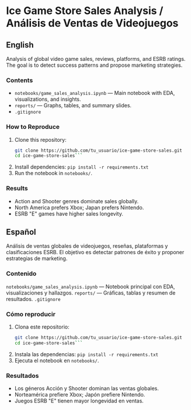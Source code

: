 # Ice Game Store Sales Analysis / Análisis de Ventas de Videojuegos

## English
Analysis of global video game sales, reviews, platforms, and ESRB ratings. The goal is to detect success patterns and propose marketing strategies.

### Contents
- `notebooks/game_sales_analysis.ipynb` — Main notebook with EDA, visualizations, and insights.
- `reports/` — Graphs, tables, and summary slides.
- `.gitignore`

### How to Reproduce
1. Clone this repository:
   ```bash
   git clone https://github.com/tu_usuario/ice-game-store-sales.git
   cd ice-game-store-sales```
2. Install dependencies:
    ```pip install -r requirements.txt```
3. Run the notebook in `notebooks/`.

### Results
- Action and Shooter genres dominate sales globally.
- North America prefers Xbox; Japan prefers Nintendo.
- ESRB "E" games have higher sales longevity.

## Español
Análisis de ventas globales de videojuegos, reseñas, plataformas y clasificaciones ESRB. El objetivo es detectar patrones de éxito y proponer estrategias de marketing.

### Contenido
`notebooks/game_sales_analysis.ipynb` — Notebook principal con EDA, visualizaciones y hallazgos.
`reports/` — Gráficas, tablas y resumen de resultados.
`.gitignore`

### Cómo reproducir
1. Clona este repositorio:
    ```bash 
    git clone https://github.com/tu_usuario/ice-game-store-sales.git
    cd ice-game-store-sales```
2. Instala las dependencias:
    ```pip install -r requirements.txt```
3. Ejecuta el notebook en `notebooks/`.

### Resultados
- Los géneros Acción y Shooter dominan las ventas globales.
- Norteamérica prefiere Xbox; Japón prefiere Nintendo.
- Juegos ESRB "E" tienen mayor longevidad en ventas.